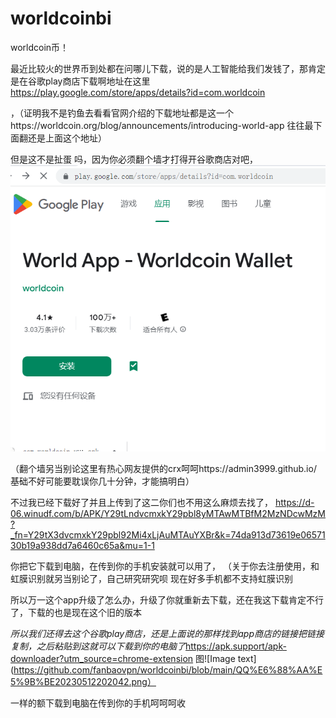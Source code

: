 # worldcoinbi
worldcoin币！

最近比较火的世界币到处都在问哪儿下载，说的是人工智能给我们发钱了，那肯定是在谷歌play商店下载啊地址在这里
https://play.google.com/store/apps/details?id=com.worldcoin

，（证明我不是钓鱼去看看官网介绍的下载地址都是这一个https://worldcoin.org/blog/announcements/introducing-world-app
往往最下面翻还是上面这个地址）



但是这不是扯蛋 吗，因为你必须翻个墙才打得开谷歌商店对吧，
![Image text](https://github.com/fanbaovpn/worldcoinbi/blob/main/kjkj.png)

（翻个墙另当别论这里有热心网友提供的crx呵呵https://admin3999.github.io/
基础不好可能要耽误你几十分钟，才能搞明白）

不过我已经下载好了并且上传到了这二你们也不用这么麻烦去找了，
https://d-06.winudf.com/b/APK/Y29tLndvcmxkY29pbl8yMTAwMTBfM2MzNDcwMzM?_fn=Y29tX3dvcmxkY29pbl92Mi4xLjAuMTAuYXBr&k=74da913d73619e0657130b19a938dd7a6460c65a&mu=1-1

你把它下载到电脑，在传到你的手机安装就可以用了，
（关于你去注册使用，和虹膜识别就另当别论了，自己研究研究呗
现在好多手机都不支持虹膜识别


所以万一这个app升级了怎么办，升级了你就重新去下载，还在我这下载肯定不行了，下载的也是现在这个旧的版本

*所以我们还得去这个谷歌play商店，还是上面说的那样找到app商店的链接把链接复制，之后粘贴到这就可以下载到你的电脑了*https://apk.support/apk-downloader?utm_source=chrome-extension
图![Image text](https://github.com/fanbaovpn/worldcoinbi/blob/main/QQ%E6%88%AA%E5%9B%BE20230512202042.png）

一样的额下载到电脑在传到你的手机呵呵呵收
